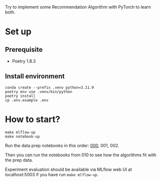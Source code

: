 Try to implement some Recommendation Algorithm with PyTorch to learn both.

# Set up

## Prerequisite
- Poetry 1.8.3

## Install environment
```shell
conda create --prefix .venv python=3.11.9
poetry env use .venv/bin/python
poetry install
cp .env.example .env
```

# How to start?

```shell
make mlflow-up
make notebook-up
```

Run the data prep notebooks in this order: [000](./notebooks/000-prep-data.ipynb), 001, 002.

Then you can run the notebooks from 010 to see how the algorithms fit with the prep data.

Experiment evaluation should be available via MLflow web UI at localhost:5003 if you have run `make mlflow-up`.

